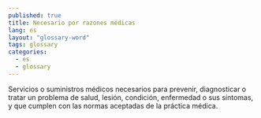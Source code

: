 ```yaml
---
published: true
title: Necesario por razones médicas
lang: es
layout: "glossary-word"
tags: glossary
categories:
  - es
  - glossary
---
```


Servicios o suministros médicos necesarios para prevenir, diagnosticar o tratar un problema de salud, lesión, condición, enfermedad o sus síntomas, y que cumplen con las normas aceptadas de la práctica médica.
